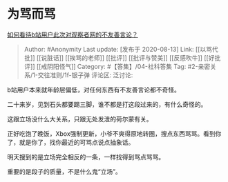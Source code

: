 # 为骂而骂
[如何看待b站用户此次对观察者网的不友善言论？](https://www.zhihu.com/question/410683435/answer/1404459647)

> Author: #Anonymity
> Last update: [发布于 2020-08-13]
> Link: [[以骂代批]] [[说脏话]] [[挨骂的老师]] [[批评]] [[批评与赞美]] [[反感吹牛]] [[好批评]] [[戒阴阳怪气]]
> Category: #【答集】/04-社科答集
> Tag: #2-亲密关系/1-交往准则/1f-银子弹 
> 评论区:
> 泛讨论:

b站用户本来就年龄层偏低，对任何东西有不友善言论都不奇怪。

二十来岁，见到石头都要踢三脚，谁不都是打这段过来的，有什么奇怪的。

这跟立场没什么大关系，只跟无处发泄的荷尔蒙有关。

正好吃饱了晚饭，Xbox强制更新，小爷不爽得原地转圈，搜点东西骂骂。看到你了，就是你了，找你最近的可骂点说点抽象话。

明天搜到的是立场完全相反的一条，一样找得到骂点骂骂。

重要的是段子的质量，不是什么鬼“立场”。
